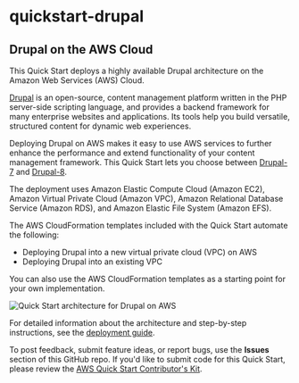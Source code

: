 # quickstart-drupal
## Drupal on the AWS Cloud

This Quick Start deploys a highly available Drupal architecture on the Amazon Web Services (AWS) Cloud.

[Drupal](https://www.drupal.org/) is an open-source, content management platform written in the PHP server-side scripting language, and provides a backend framework for many enterprise websites and applications. Its tools help you build versatile, structured content for dynamic web experiences.

Deploying Drupal on AWS makes it easy to use AWS services to further enhance the performance and extend functionality of your content management framework. This Quick Start lets you choose between [Drupal-7](https://www.drupal.org/drupal-7.0) and [Drupal-8](https://www.drupal.org/8).

The deployment uses Amazon Elastic Compute Cloud (Amazon EC2), Amazon Virtual Private Cloud (Amazon VPC), Amazon Relational Database Service (Amazon RDS), and Amazon Elastic File System (Amazon EFS).

The AWS CloudFormation templates included with the Quick Start automate the following:

- Deploying Drupal into a new virtual private cloud (VPC) on AWS
- Deploying Drupal into an existing VPC

You can also use the AWS CloudFormation templates as a starting point for your own implementation.

![Quick Start architecture for Drupal on AWS](https://d1.awsstatic.com/partner-network/QuickStart/datasheets/cloudstax-cache-for-redis-architecture-on-the-aws-cloud.908bad8de4d57b83a4d9124e1768117504070535.png)

For detailed information about the architecture and step-by-step instructions, see the [deployment guide](https://s3.amazonaws.com/quickstart-reference/drupal/latest/doc/drupal-on-the-aws-cloud.pdf).

To post feedback, submit feature ideas, or report bugs, use the **Issues** section of this GitHub repo. 
If you'd like to submit code for this Quick Start, please review the [AWS Quick Start Contributor's Kit](https://aws-quickstart.github.io/).
